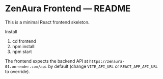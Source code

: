 # ZenAura Frontend — README

This is a minimal React frontend skeleton.

Install

1. cd frontend
2. npm install
3. npm start

The frontend expects the backend API at `https://zenaura-01.onrender.com/api` by default (change `VITE_API_URL` or `REACT_APP_API_URL` to override).
